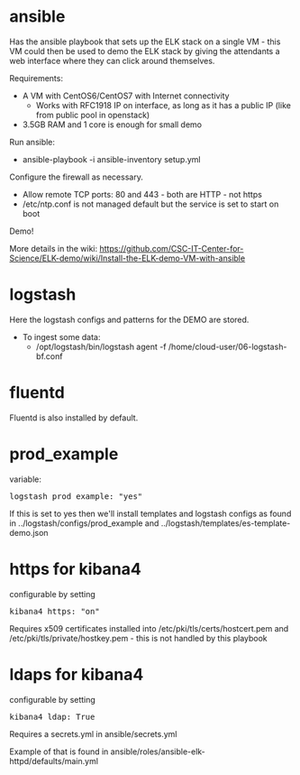 ansible
=======

Has the ansible playbook that sets up the ELK stack on a single VM - this VM could then be used to demo the ELK stack by giving the attendants a web interface where they can click around themselves.

Requirements: 
   * A VM with CentOS6/CentOS7 with Internet connectivity 
      * Works with RFC1918 IP on interface, as long as it has a public IP (like from public pool in openstack)
   * 3.5GB RAM and 1 core is enough for small demo

Run ansible:
   * ansible-playbook -i ansible-inventory setup.yml

Configure the firewall as necessary.
   * Allow remote TCP ports: 80 and 443 - both are HTTP - not https
   * /etc/ntp.conf is not managed default but the service is set to start on boot

Demo! 

More details in the wiki: https://github.com/CSC-IT-Center-for-Science/ELK-demo/wiki/Install-the-ELK-demo-VM-with-ansible

logstash
========

Here the logstash configs and patterns for the DEMO are stored.

   * To ingest some data:
      * /opt/logstash/bin/logstash agent -f /home/cloud-user/06-logstash-bf.conf

fluentd
=======

Fluentd is also installed by default.

prod\_example
=============

variable:
<pre>logstash_prod_example: "yes"</pre>

If this is set to yes then we'll install templates and logstash configs as found in ../logstash/configs/prod_example and ../logstash/templates/es-template-demo.json

https for kibana4
======================

configurable by setting
<pre>kibana4_https: "on"
</pre>

Requires x509 certificates installed into /etc/pki/tls/certs/hostcert.pem and /etc/pki/tls/private/hostkey.pem - this is not handled by this playbook

ldaps for kibana4
======================

configurable by setting 
<pre>kibana4_ldap: True
</pre>

Requires a secrets.yml in ansible/secrets.yml

Example of that is found in ansible/roles/ansible-elk-httpd/defaults/main.yml
